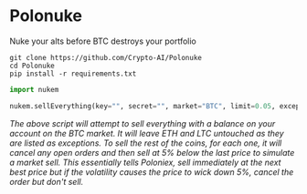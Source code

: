 # Polonuke
Nuke your alts before BTC destroys your portfolio

```text
git clone https://github.com/Crypto-AI/Polonuke
cd Polonuke
pip install -r requirements.txt
```

```python
import nukem

nukem.sellEverything(key="", secret="", market="BTC", limit=0.05, exceptions=['ETH', 'LTC']):
```

<i>The above script will attempt to sell everything with a balance on your account on the BTC market. It will leave ETH and LTC untouched as they are listed as exceptions. To sell the rest of the coins, for each one, it will cancel any open orders and then sell at 5% below the last price to simulate a market sell. This essentially tells Poloniex, sell immediately at the next best price but if the volatility causes the price to wick down 5%, cancel the order but don't sell.</i>
